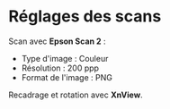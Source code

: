 # Réglages des scans

Scan avec **Epson Scan 2** :

- Type d'image : Couleur
- Résolution : 200 ppp
- Format de l'image : PNG

Recadrage et rotation avec **XnView**.

